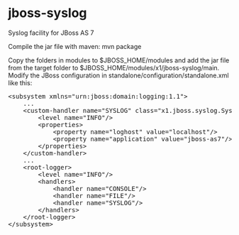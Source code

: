 jboss-syslog
============

Syslog facility for JBoss AS 7

Compile the jar file with maven: mvn package

Copy the folders in modules to $JBOSS_HOME/modules and add the jar file from the target folder to $JBOSS_HOME/modules/x1/jboss-syslog/main.
Modify the JBoss configuration in standalone/configuration/standalone.xml like this:

<pre>
&lt;subsystem xmlns="urn:jboss:domain:logging:1.1"&gt;
    ...
    &lt;custom-handler name="SYSLOG" class="x1.jboss.syslog.SyslogHandler" module="x1.jboss-syslog"&gt;
        &lt;level name="INFO"/&gt;
        &lt;properties&gt;
            &lt;property name="loghost" value="localhost"/>
            &lt;property name="application" value="jboss-as7"/>
        &lt;/properties&gt;
    &lt;/custom-handler&gt;
    ...
    &lt;root-logger&gt;
        &lt;level name="INFO"/&gt;
        &lt;handlers&gt;
            &lt;handler name="CONSOLE"/&gt;
            &lt;handler name="FILE"/&gt;
            &lt;handler name="SYSLOG"/&gt;
        &lt;/handlers&gt;
    &lt;/root-logger&gt;
&lt;/subsystem&gt;
</pre>
